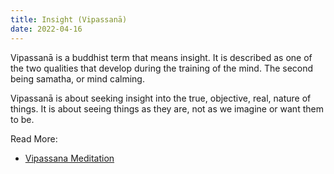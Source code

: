 ```yaml
---
title: Insight (Vipassanā)
date: 2022-04-16
---
```


Vipassanā is a buddhist term that means insight. It is described as one of the two qualities that develop during the training of the mind.
The second being samatha, or mind calming.

Vipassanā is about seeking insight into the true, objective, real, nature of things.
It is about seeing things as they are, not as we imagine or want them to be.


Read More:
- [Vipassana Meditation](c89098bk)
